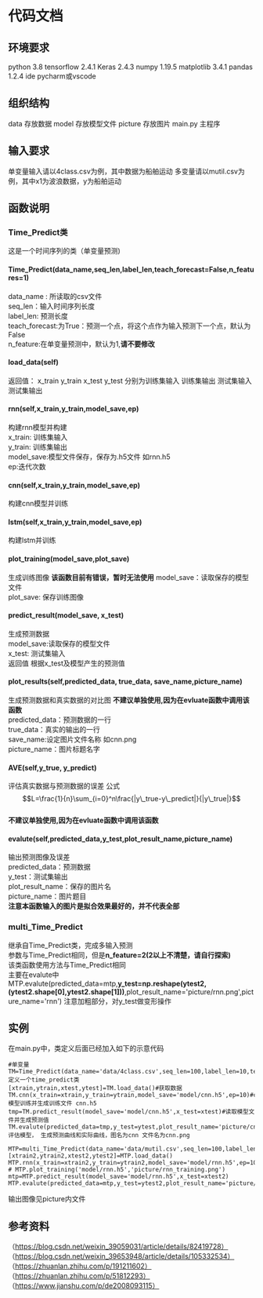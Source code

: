 # 代码文档
## 环境要求
python 3.8
tensorflow 2.4.1
Keras 2.4.3
numpy 1.19.5
matplotlib 3.4.1
pandas  1.2.4
ide pycharm或vscode
## 组织结构
data 存放数据
model 存放模型文件
picture 存放图片
main.py 主程序
## 输入要求
单变量输入请以4class.csv为例，其中数据为船舶运动
多变量请以mutil.csv为例，其中x1为波浪数据，y为船舶运动
## 函数说明
### Time_Predict类
这是一个时间序列的类（单变量预测)  
#### Time_Predict(data_name,seq_len,label_len,teach_forecast=False,n_features=1) 
data_name : 所读取的csv文件  
seq_len：输入时间序列长度  
label_len: 预测长度  
teach_forecast:为True：预测一个点，将这个点作为输入预测下一个点，默认为False  
n_feature:在单变量预测中，默认为1,**请不要修改**    
#### load_data(self)  
返回值： x_train y_train x_test y_test 分别为训练集输入 训练集输出 测试集输入 测试集输出    
#### rnn(self,x_train,y_train,model_save,ep)  
构建rnn模型并构建  
x_train: 训练集输入   
y_train: 训练集输出  
model_save:模型文件保存，保存为.h5文件 如rnn.h5  
ep:迭代次数  
#### cnn(self,x_train,y_train,model_save,ep) 
构建cnn模型并训练  
#### lstm(self,x_train,y_train,model_save,ep) 
构建lstm并训练  
#### plot_training(model_save,plot_save)
生成训练图像  **该函数目前有错误，暂时无法使用**
model_save：读取保存的模型文件  
plot_save: 保存训练图像
#### predict_result(model_save, x_test)
生成预测数据  
model_save:读取保存的模型文件   
x_test: 测试集输入    
返回值 根据x_test及模型产生的预测值   
#### plot_results(self,predicted_data, true_data, save_name,picture_name)  
生成预测数据和真实数据的对比图 **不建议单独使用,因为在evluate函数中调用该函数**  
predicted_data：预测数据的一行  
true_data：真实的输出的一行  
save_name:设定图片文件名称 如cnn.png  
picture_name：图片标题名字  
#### AVE(self,y_true, y_predict)  
评估真实数据与预测数据的误差 公式  $$L=\frac{1}{n}\sum_{i=0}^n\frac{|y\_true-y\_predict|}{|y\_true|}$$  
**不建议单独使用,因为在evluate函数中调用该函数**  
#### evalute(self,predicted_data,y_test,plot_result_name,picture_name)  
输出预测图像及误差  
predicted_data：预测数据  
y_test：测试集输出  
plot_result_name：保存的图片名  
picture_name：图片题目  
**注意本函数输入的图片是拟合效果最好的，并不代表全部**
### multi_Time_Predict  
继承自Time_Predict类，完成多输入预测  
参数与Time_Predict相同，但是**n_feature=2(2以上不清楚，请自行探索)**  
该类函数使用方法与Time_Predict相同  
主要在evalute中 MTP.evalute(predicted_data=mtp,**y_test=np.reshape(ytest2,(ytest2.shape[0],ytest2.shape[1]))**,plot_result_name='picture/rnn.png',picture_name='rnn')
注意加粗部分，对y_test做变形操作  
## 实例
在main.py中，类定义后面已经加入如下的示意代码 
```
#单变量
TM=Time_Predict(data_name='data/4class.csv',seq_len=100,label_len=10,teach_forecast=False,n_features=1)#定义一个time_predict类 
[xtrain,ytrain,xtest,ytest]=TM.load_data()#获取数据
TM.cnn(x_train=xtrain,y_train=ytrain,model_save='model/cnn.h5',ep=10)#cnn模型训练并生成训练文件 cnn.h5
tmp=TM.predict_result(model_save='model/cnn.h5',x_test=xtest)#读取模型文件并生成预测值
TM.evalute(predicted_data=tmp,y_test=ytest,plot_result_name='picture/cnn.png',picture_name='cnn')#评估模型， 生成预测曲线和实际曲线，图名为cnn 文件名为cnn.png

MTP=multi_Time_Predict(data_name='data/mutil.csv',seq_len=100,label_len=10,teach_forecast=False,n_features=2)
[xtrain2,ytrain2,xtest2,ytest2]=MTP.load_data()
MTP.rnn(x_train=xtrain2,y_train=ytrain2,model_save='model/rnn.h5',ep=10)
# MTP.plot_training('model/rnn.h5','picture/rnn_training.png')
mtp=MTP.predict_result(model_save='model/rnn.h5',x_test=xtest2)
MTP.evalute(predicted_data=mtp,y_test=ytest2,plot_result_name='picture/rnn.png',picture_name='rnn')
```
输出图像见picture内文件
## 参考资料
（https://blog.csdn.net/weixin_39059031/article/details/82419728）
（https://blog.csdn.net/weixin_39653948/article/details/105332534）
（https://zhuanlan.zhihu.com/p/191211602）
（https://zhuanlan.zhihu.com/p/51812293）
（https://www.jianshu.com/p/de2008093115）
